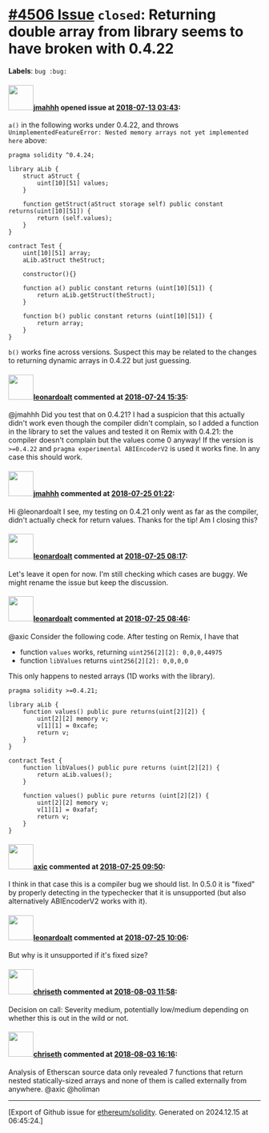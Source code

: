 # [\#4506 Issue](https://github.com/ethereum/solidity/issues/4506) `closed`: Returning double array from library seems to have broken with 0.4.22
**Labels**: `bug :bug:`


#### <img src="https://avatars.githubusercontent.com/u/13865534?u=c0052c9b5f3ed91e6543acbfb94c40a2731bc5a6&v=4" width="50">[jmahhh](https://github.com/jmahhh) opened issue at [2018-07-13 03:43](https://github.com/ethereum/solidity/issues/4506):

`a()` in the following works under 0.4.22, and throws `UnimplementedFeatureError: Nested memory arrays not yet implemented here` above:
```
pragma solidity ^0.4.24;

library aLib {
    struct aStruct {
        uint[10][51] values;
    }

    function getStruct(aStruct storage self) public constant returns(uint[10][51]) {
        return (self.values);
    }
}

contract Test {
    uint[10][51] array;
    aLib.aStruct theStruct;

    constructor(){}

    function a() public constant returns (uint[10][51]) {
        return aLib.getStruct(theStruct);
    }

    function b() public constant returns (uint[10][51]) {
        return array;
    }
} 
```

`b()` works fine across versions. Suspect this may be related to the changes to returning dynamic arrays in 0.4.22 but just guessing. 

#### <img src="https://avatars.githubusercontent.com/u/504195?u=ce2facd14af9fd474ebff49f0d44891f56f7500f&v=4" width="50">[leonardoalt](https://github.com/leonardoalt) commented at [2018-07-24 15:35](https://github.com/ethereum/solidity/issues/4506#issuecomment-407451000):

@jmahhh Did you test that on 0.4.21? I had a suspicion that this actually didn't work even though the compiler didn't complain, so I added a function in the library to set the values and tested it on Remix with 0.4.21: the compiler doesn't complain but the values come 0 anyway!
If the version is `>=0.4.22` and `pragma experimental ABIEncoderV2` is used it works fine.
In any case this should work.

#### <img src="https://avatars.githubusercontent.com/u/13865534?u=c0052c9b5f3ed91e6543acbfb94c40a2731bc5a6&v=4" width="50">[jmahhh](https://github.com/jmahhh) commented at [2018-07-25 01:22](https://github.com/ethereum/solidity/issues/4506#issuecomment-407602239):

Hi @leonardoalt I see, my testing on 0.4.21 only went as far as the compiler, didn't actually check for return values. Thanks for the tip! Am I closing this?

#### <img src="https://avatars.githubusercontent.com/u/504195?u=ce2facd14af9fd474ebff49f0d44891f56f7500f&v=4" width="50">[leonardoalt](https://github.com/leonardoalt) commented at [2018-07-25 08:17](https://github.com/ethereum/solidity/issues/4506#issuecomment-407673261):

Let's leave it open for now. I'm still checking which cases are buggy. We might rename the issue but keep the discussion.

#### <img src="https://avatars.githubusercontent.com/u/504195?u=ce2facd14af9fd474ebff49f0d44891f56f7500f&v=4" width="50">[leonardoalt](https://github.com/leonardoalt) commented at [2018-07-25 08:46](https://github.com/ethereum/solidity/issues/4506#issuecomment-407681165):

@axic Consider the following code.
After testing on Remix, I have that
- function `values` works, returning `uint256[2][2]: 0,0,0,44975`
- function `libValues` returns `uint256[2][2]: 0,0,0,0`

This only happens to nested arrays (1D works with the library).

```
pragma solidity >=0.4.21;

library aLib {
    function values() public pure returns(uint[2][2]) {
        uint[2][2] memory v;
        v[1][1] = 0xcafe;
        return v;
    }
}

contract Test {
    function libValues() public pure returns (uint[2][2]) {
        return aLib.values();
    }
    
    function values() public pure returns (uint[2][2]) {
        uint[2][2] memory v;
        v[1][1] = 0xafaf;
        return v;
    }
}
```

#### <img src="https://avatars.githubusercontent.com/u/20340?v=4" width="50">[axic](https://github.com/axic) commented at [2018-07-25 09:50](https://github.com/ethereum/solidity/issues/4506#issuecomment-407699433):

I think in that case this is a compiler bug we should list. In 0.5.0 it is "fixed" by properly detecting in the typechecker that it is unsupported (but also alternatively ABIEncoderV2 works with it).

#### <img src="https://avatars.githubusercontent.com/u/504195?u=ce2facd14af9fd474ebff49f0d44891f56f7500f&v=4" width="50">[leonardoalt](https://github.com/leonardoalt) commented at [2018-07-25 10:06](https://github.com/ethereum/solidity/issues/4506#issuecomment-407703723):

But why is it unsupported if it's fixed size?

#### <img src="https://avatars.githubusercontent.com/u/9073706?v=4" width="50">[chriseth](https://github.com/chriseth) commented at [2018-08-03 11:58](https://github.com/ethereum/solidity/issues/4506#issuecomment-410232213):

Decision on call: Severity medium, potentially low/medium depending on whether this is out in the wild or not.

#### <img src="https://avatars.githubusercontent.com/u/9073706?v=4" width="50">[chriseth](https://github.com/chriseth) commented at [2018-08-03 16:16](https://github.com/ethereum/solidity/issues/4506#issuecomment-410303351):

Analysis of Etherscan source data only revealed 7 functions that return nested statically-sized arrays and none of them is called externally from anywhere. @axic @holiman


-------------------------------------------------------------------------------



[Export of Github issue for [ethereum/solidity](https://github.com/ethereum/solidity). Generated on 2024.12.15 at 06:45:24.]
